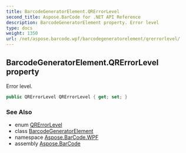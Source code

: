 ```yaml
---
title: BarcodeGeneratorElement.QRErrorLevel
second_title: Aspose.BarCode for .NET API Reference
description: BarcodeGeneratorElement property. Error level
type: docs
weight: 1350
url: /net/aspose.barcode.wpf/barcodegeneratorelement/qrerrorlevel/
---
```

## BarcodeGeneratorElement.QRErrorLevel property

Error level.

```csharp
public QRErrorLevel QRErrorLevel { get; set; }
```

### See Also

* enum [QRErrorLevel](../../../aspose.barcode.generation/qrerrorlevel/)
* class [BarcodeGeneratorElement](../)
* namespace [Aspose.BarCode.WPF](../../barcodegeneratorelement/)
* assembly [Aspose.BarCode](../../../)


